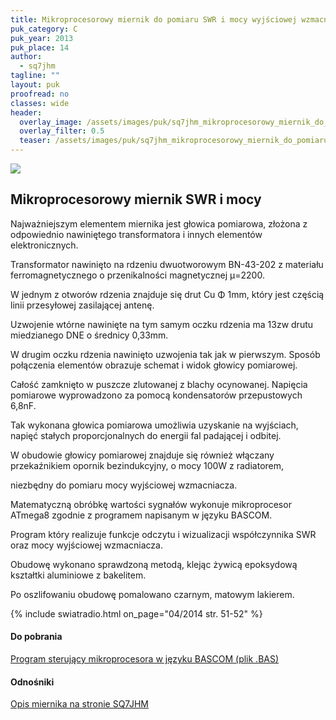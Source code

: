 ```yaml
---
title: Mikroprocesorowy miernik do pomiaru SWR i mocy wyjściowej wzmacniacza
puk_category: C
puk_year: 2013
puk_place: 14
author: 
  - sq7jhm
tagline: ""
layout: puk
proofread: no
classes: wide
header:
  overlay_image: /assets/images/puk/sq7jhm_mikroprocesorowy_miernik_do_pomiaru_swr_i_mocy_wyjściowej_wzmacniacza.jpg
  overlay_filter: 0.5
  teaser: /assets/images/puk/sq7jhm_mikroprocesorowy_miernik_do_pomiaru_swr_i_mocy_wyjściowej_wzmacniacza.jpg
---
```






 



![](assets/data/img/projects/2013-14-0.jpg) 



Mikroprocesorowy miernik SWR i mocy
-----------------------------------









 Najważniejszym elementem miernika jest głowica pomiarowa, złożona z odpowiednio nawiniętego transformatora i innych elementów elektronicznych.

 Transformator nawinięto na rdzeniu dwuotworowym BN-43-202 z materiału ferromagnetycznego o przenikalności magnetycznej μ=2200.

 W jednym z otworów rdzenia znajduje się drut Cu Φ 1mm, który jest częścią linii przesyłowej zasilającej antenę.

 Uzwojenie wtórne nawinięte na tym samym oczku rdzenia ma 13zw drutu miedzianego DNE o średnicy 0,33mm.

 W drugim oczku rdzenia nawinięto uzwojenia tak jak w pierwszym. Sposób połączenia elementów obrazuje schemat i widok głowicy pomiarowej.

 Całość zamknięto w puszcze zlutowanej z blachy ocynowanej. Napięcia pomiarowe wyprowadzono za pomocą kondensatorów przepustowych 6,8nF.

 Tak wykonana głowica pomiarowa umożliwia uzyskanie na wyjściach, napięć stałych proporcjonalnych do energii fal padającej i odbitej.








 W obudowie głowicy pomiarowej znajduje się również włączany przekaźnikiem opornik bezindukcyjny, o mocy 100W z radiatorem,

 niezbędny do pomiaru mocy wyjściowej wzmacniacza.






 Matematyczną obróbkę wartości sygnałów wykonuje mikroprocesor ATmega8 zgodnie z programem napisanym w języku BASCOM.

 Program który realizuje funkcje odczytu i wizualizacji współczynnika SWR oraz mocy wyjściowej wzmacniacza.






 Obudowę wykonano sprawdzoną metodą, klejąc żywicą epoksydową kształtki aluminiowe z bakelitem.

 Po oszlifowaniu obudowę pomalowano czarnym, matowym lakierem.



{% include swiatradio.html on_page="04/2014 str. 51-52" %}
#### Do pobrania

[Program sterujący mikroprocesora w języku BASCOM (plik .BAS)](/assets/bin/SQ7JHM_Miernik-SWR-i-mocy_program-BASCOM.bas)




#### Odnośniki

[Opis miernika na stronie SQ7JHM](https://sq7jhm.pzk.pl/swrmeter.html)

 





 





 


